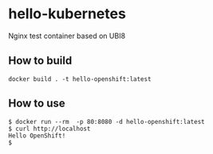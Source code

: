 # hello-kubernetes
Nginx test container based on UBI8

## How to build
```
docker build . -t hello-openshift:latest 
```

## How to use
```
$ docker run --rm  -p 80:8080 -d hello-openshift:latest
$ curl http://localhost 
Hello OpenShift!
$
```

